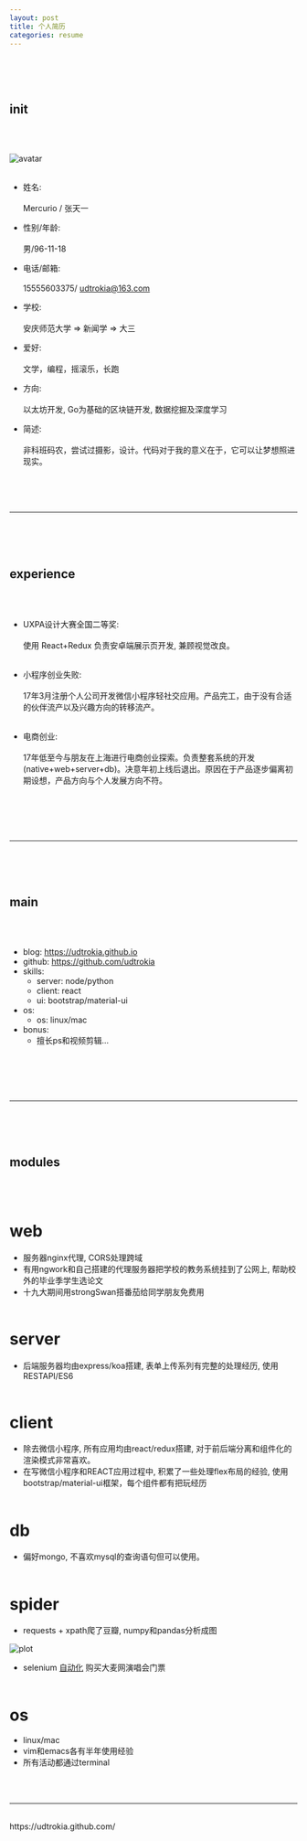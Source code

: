 ```yaml
---
layout: post
title: 个人简历
categories: resume
---
```


<br/><br/><br/>
## init
<br/><br/>

![avatar]
<br/><br/>
- 姓名:<br/><br/>
	Mercurio / 张天一

- 性别/年龄:<br/><br/>
	男/96-11-18
	
- 电话/邮箱:<br/><br/>
  	15555603375/ udtrokia@163.com
	
- 学校:<br/><br/>
  	安庆师范大学 => 新闻学 => 大三
	
- 爱好:<br/><br/>
  	文学，编程，摇滚乐，长跑
	
- 方向:<br/><br/>
  	以太坊开发, Go为基础的区块链开发, 数据挖掘及深度学习
	
- 简述:<br/><br/>
  	非科班码农，尝试过摄影，设计。代码对于我的意义在于，它可以让梦想照进现实。
  
<br/><br/><br/>

---

<br/><br/><br/>
## experience
<br/><br/>

- UXPA设计大赛全国二等奖:<br/><br/>
  使用 React+Redux 负责安卓端展示页开发, 兼顾视觉改良。<br/><br/>

- 小程序创业失败:<br/><br/>
  17年3月注册个人公司开发微信小程序轻社交应用。产品完工，由于没有合适的伙伴流产以及兴趣方向的转移流产。<br/><br/>
	
- 电商创业:<br/><br/>
  17年低至今与朋友在上海进行电商创业探索。负责整套系统的开发(native+web+server+db)。决意年初上线后退出。原因在于产品逐步偏离初期设想，产品方向与个人发展方向不符。
	
<br/><br/><br/><br/>

---

<br/><br/><br/>
## main
<br/><br/>


- blog:
	 <a>https://udtrokia.github.io</a>
- github:
  	 <a>https://github.com/udtrokia</a>
- skills:
  - server: node/python
  - client: react
  - ui: bootstrap/material-ui
- os:
  - os: linux/mac
- bonus:
  - 擅长ps和视频剪辑...

<br/><br/><br/><br/>


---

<br/><br/><br/>
## modules
<br/><br/>


# web

- 服务器nginx代理, CORS处理跨域
- 有用ngwork和自己搭建的代理服务器把学校的教务系统挂到了公网上, 帮助校外的毕业季学生选论文
- 十九大期间用strongSwan搭番茄给同学朋友免费用
<br/><br/>

# server

- 后端服务器均由express/koa搭建, 表单上传系列有完整的处理经历, 使用RESTAPI/ES6
<br/><br/>


# client

- 除去微信小程序, 所有应用均由react/redux搭建, 对于前后端分离和组件化的渲染模式非常喜欢。
- 在写微信小程序和REACT应用过程中,  积累了一些处理flex布局的经验, 使用bootstrap/material-ui框架，每个组件都有把玩经历
<br/><br/>


# db

- 偏好mongo, 不喜欢mysql的查询语句但可以使用。
<br/><br/>

# spider

- requests + xpath爬了豆瓣, numpy和pandas分析成图

![plot]
    
- selenium [自动化] 购买大麦网演唱会门票
<br/><br/>

# os

- linux/mac 
- vim和emacs各有半年使用经验
- 所有活动都通过terminal

<br/><br/>

---
<br/>
<a>https://udtrokia.github.com/</a>
<br/><br/><br/>



[avatar]: {{"/_public/resume/avatar.png"}}
[plot]: {{"/_public/resume/plot.png"}}
[自动化]: https://github.com/udtrokia/damai